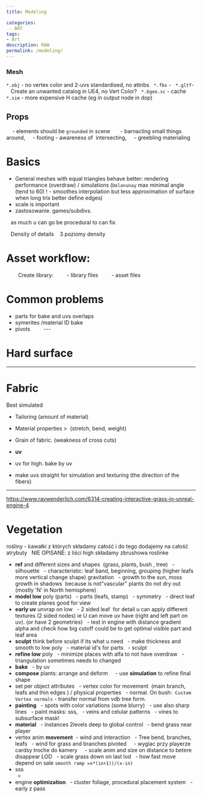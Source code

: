 ```yaml
---
title: Modeling

categories:
 - ART
tags:
- Art
description: RAW
permalink: /modeling/
---
```




### Mesh  
`*.obj` - no vertex color and 2-uvs standardised, no attribs  
`*.fbx` -  
`*.gltf`-    Create an unwanted catalog in UE4, no Vert Color?  
`*.bgeo.sc` - cache  
`*.sim` - more expensive H cache (eg in output node in dop)    



## Props
    - elements should be `grounded` in scene  
    - barnacling small things around,
    - footing - awareness of  intersecting,
    - greebling materialing



# Basics
- General meshes with equal triangles behave better: rendering performance (overdraw) / simulations (`Delanunay` max minimal angle (tend to 60) ! - smoothes interpolation but less approximation of surface when long trix better define edges)
- scale is important
- zastosowanie. games/subdivs.

   as much u can go be procedural to can fix


   Density of details
   3 poziomy density



# Asset workflow:

        Create library:
        - library files
        - asset files




# Common problems
- parts for bake and uvs overlaps
- symerites
/material ID bake
- pivots        
---        
# Hard surface

---


# Fabric
Best simulated

- Tailoring (amount of material)  
- Material properties >  (stretch, bend, weight)    
- Grain of fabric. (weakness of cross cuts)  

- **uv**
- uv for high. bake by uv
- make uvs straight for simulation and texturing (the direction of the fibers)






---
https://www.raywenderlich.com/6314-creating-interactive-grass-in-unreal-engine-4

# Vegetation
rośliny - kawałki z których składamy całość i do tego dodajemy na całość atrybuty  
NIE OPISANE: z liści high składamy zbrushowa roslinke

- **ref** and different sizes and shapes  (grass, plants, bush , tree)
  - silhouette
  - characteristic: leaf band, beginning, grouping (higher leafs more vertical change shape) gravitation
  - growth to the sun, moss growth in shadows  because is not"vascular" plants (to not dry out (mostly 'N' in North hemisphere)
- **model low** poly (parts)
  - parts (leafs, stamp)
  - symmetry
  - direct leaf to create planes good for view
- **early uv** unvrap on low
  - 2 sided leaf  for detail u can apply different textures (2 sided nodes) ie U can move uv have (right and left part on uv). (or have 2 geometries)
  - test in engine with distance gradient alpha and check how big cutoff could be to get optimal visible part and leaf area
- **sculpt** think before sculpt if its what u need
  - make thickness and smooth to low poly
  - material id's for parts
  - sculpt
- **refine low** poly
  - minimize places with alfa to not have overdraw
  - triangulation sometimes needs to changed
- **bake**
  - by uv
- **compose** plants: arrange and deform  
  - use **simulation** to refine final shape
- set per object attributes
  - vertex color for movement  (main branch, leafs and thin edges ) / physical properties
  - normal. On bush:  `Custom Vertex normals` - transfer normal from vdb tree form.
- **painting**
  - spots with color variations (some blurry)
  - use also sharp lines
  - paint masks: sss,
  - veins and celular patterns
  - vines to subsurface mask!
- **material**
  - instances 2levels deep to global control
  - bend grass near player
- vertex anim **movement**  - wind and interaction
  - Tree bend, branches, leafs
  - wind for grass and branches pivoted  
  - wygiac przy playerze cardsy troche do kamery  
  - scale anim and size on distance to betere disappear LOD
  - scale grass down on last lod
  - how fast move depend on sale `smooth ramp =x*(in+1))/(x-in)`
- sss
  -  
- engine **optimization**
  - cluster foliage, procedural placement system
  - early z pass   

